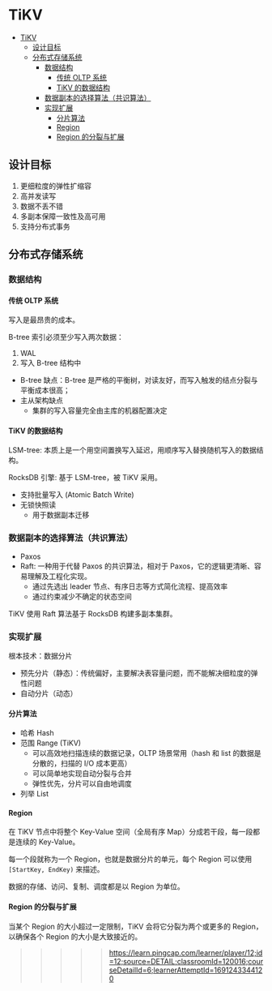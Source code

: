 # TiKV

- [TiKV](#tikv)
  - [设计目标](#设计目标)
  - [分布式存储系统](#分布式存储系统)
    - [数据结构](#数据结构)
      - [传统 OLTP 系统](#传统-oltp-系统)
      - [TiKV 的数据结构](#tikv-的数据结构)
    - [数据副本的选择算法（共识算法）](#数据副本的选择算法共识算法)
    - [实现扩展](#实现扩展)
      - [分片算法](#分片算法)
      - [Region](#region)
      - [Region 的分裂与扩展](#region-的分裂与扩展)

## 设计目标

1. 更细粒度的弹性扩缩容
2. 高并发读写
3. 数据不丢不错
4. 多副本保障一致性及高可用
5. 支持分布式事务

## 分布式存储系统

### 数据结构

#### 传统 OLTP 系统

写入是最昂贵的成本。

B-tree 索引必须至少写入两次数据：

1. WAL
2. 写入 B-tree 结构中

- B-tree 缺点：B-tree 是严格的平衡树，对读友好，而写入触发的结点分裂与平衡成本很高；
- 主从架构缺点
  - 集群的写入容量完全由主库的机器配置决定

#### TiKV 的数据结构

LSM-tree: 本质上是一个用空间置换写入延迟，用顺序写入替换随机写入的数据结构。

RocksDB 引擎: 基于 LSM-tree，被 TiKV 采用。

- 支持批量写入 (Atomic Batch Write)
- 无锁快照读
  - 用于数据副本迁移

### 数据副本的选择算法（共识算法）

- Paxos
- Raft: 一种用于代替 Paxos 的共识算法，相对于 Paxos，它的逻辑更清晰、容易理解及工程化实现。
  - 通过先选出 leader 节点、有序日志等方式简化流程、提高效率
  - 通过约束减少不确定的状态空间

TiKV 使用 Raft 算法基于 RocksDB 构建多副本集群。

### 实现扩展

根本技术：数据分片

- 预先分片（静态）：传统偏好，主要解决表容量问题，而不能解决细粒度的弹性问题
- 自动分片（动态）

#### 分片算法

- 哈希 Hash
- 范围 Range (TiKV)
  - 可以高效地扫描连续的数据记录，OLTP 场景常用（hash 和 list 的数据是分散的，扫描的 I/O
    成本更高）
  - 可以简单地实现自动分裂与合并
  - 弹性优先，分片可以自由地调度
- 列举 List

#### Region

在 TiKV 节点中将整个 Key-Value 空间（全局有序 Map）分成若干段，每一段都是连续的
Key-Value。

每一个段就称为一个 Region，也就是数据分片的单元，每个 Region 可以使用
`[StartKey, EndKey)`  来描述。

数据的存储、访问、复制、调度都是以 Region 为单位。

#### Region 的分裂与扩展

当某个 Region 的大小超过一定限制，TiKV 会将它分裂为两个或更多的 Region，以确保各个 Region
的大小是大致接近的。

>>>>> <https://learn.pingcap.com/learner/player/12;id=12;source=DETAIL;classroomId=120016;courseDetailId=6;learnerAttemptId=1691243344120>
